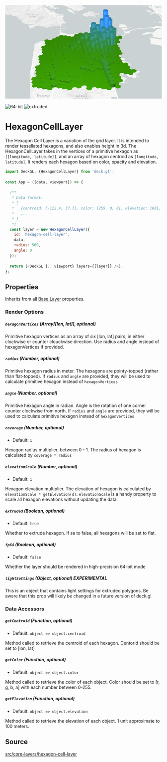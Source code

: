 <div align="center">
  <img height="300" src="/demo/src/static/images/hexagon-cell-layer.png" />
</div>

<p class="badges">
  <img src="https://img.shields.io/badge/64--bit-support-blue.svg?style=flat-square" alt="64-bit" />
  <img src="https://img.shields.io/badge/extruded-yes-blue.svg?style=flat-square" alt="extruded" />
</p>

# HexagonCellLayer

The Hexagon Cell Layer is a variation of the grid layer. It is intended to render
tessellated hexagons, and also enables height in 3d. The HexagonCellLayer
takes in the vertices of a primitive hexagon as `[[longitude, latitude]]`,
and an array of hexagon centroid as `[longitude, latitude]`.
It renders each hexagon based on color, opacity and elevation.

```js
import DeckGL, {HexagonCellLayer} from 'deck.gl';

const App = ({data, viewport}) => {

  /**
   * Data format:
   * [
   *   {centroid: [-122.4, 37.7], color: [255, 0, 0], elevation: 100},
   *   ...
   * ]
   */
  const layer = new HexagonCellLayer({
    id: 'hexagon-cell-layer',
    data,
    radius: 500,
    angle: 0
  });

  return (<DeckGL {...viewport} layers={[layer]} />);
};
```

## Properties

Inherits from all [Base Layer](/docs/api-reference/layer.md) properties.

### Render Options

##### `hexagonVertices` (Array[[lon, lat]], optional)

Primitive hexagon vertices as an array of six [lon, lat] pairs,
in either clockwise or counter clouckwise direction. Use radius and angle
instead of hexagonVertices if provided.

##### `radius` (Number, optional)

Primitive hexagon radius in meter. The hexagons are pointy-topped (rather than flat-topped).
If `radius` and `angle` are provided, they will be used to calculate
primitive hexagon instead of `hexagonVertices`

##### `angle` (Number, optional)

Primitive hexagon angle in radian. Angle is the rotation of one corner
counter clockwise from north. If `radius` and `angle` are provided,
they will be used to calculate primitive hexagon instead of `hexagonVertices`

##### `coverage` (Number, optional)

- Default: `1`

Hexagon radius multiplier, between 0 - 1. The radius of hexagon is calculated by
`coverage * radius`

##### `elevationScale` (Number, optional)

- Default: `1`

Hexagon elevation multiplier. The elevation of hexagon is calculated by
`elevationScale * getElevation(d)`. `elevationScale` is a handy property
to scale all hexagon elevations without updating the data.

##### `extruded` (Boolean, optional)

- Default: `true`

Whether to extrude hexagon. If se to false, all hexagons will be set to flat.

##### `fp64` (Boolean, optional)

- Default: `false`

Whether the layer should be rendered in high-precision 64-bit mode

##### `lightSettings` (Object, optional) **EXPERIMENTAL**

This is an object that contains light settings for extruded polygons.
Be aware that this prop will likely be changed in a future version of deck.gl.

### Data Accessors

##### `getCentroid` (Function, optional)

- Default: `object => object.centroid`

Method called to retrieve the centroid of each hexagon. Centorid should be
set to [lon, lat]

##### `getColor` (Function, optional)

- Default: `object => object.color`

Method called to retrieve the color of each object. Color should be set to
[r, g, b, a] with each number between 0-255.

##### `getElevation` (Function, optional)

- Default: `object => object.elevation`

Method called to retrieve the elevation of each object. 1 unit approximate to 100 meters.

## Source

[src/core-layers/hexagon-cell-layer](https://github.com/uber/deck.gl/tree/5.1-release/src/core-layers/hexagon-cell-layer)

